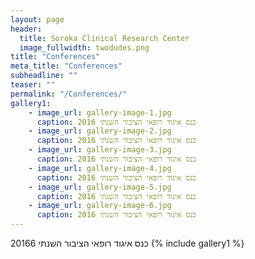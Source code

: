 ```yaml
---
layout: page
header:
  title: Soroka Clinical Research Center
  image_fullwidth: twodudes.png
title: "Conferences"
meta_title: "Conferences"
subheadline: ""
teaser: ""
permalink: "/Conferences/"
gallery1:
    - image_url: gallery-image-1.jpg
      caption: כנס איגוד רופאי הציבור השנתי 2016
    - image_url: gallery-image-2.jpg
      caption: כנס איגוד רופאי הציבור השנתי 2016
    - image_url: gallery-image-3.jpg
      caption: כנס איגוד רופאי הציבור השנתי 2016
    - image_url: gallery-image-4.jpg
      caption: כנס איגוד רופאי הציבור השנתי 2016
    - image_url: gallery-image-5.jpg
      caption: כנס איגוד רופאי הציבור השנתי 2016
    - image_url: gallery-image-6.jpg
      caption: כנס איגוד רופאי הציבור השנתי 2016
---
```


כנס איגוד רופאי הציבור השנתי 20166
{% include gallery1 %}
